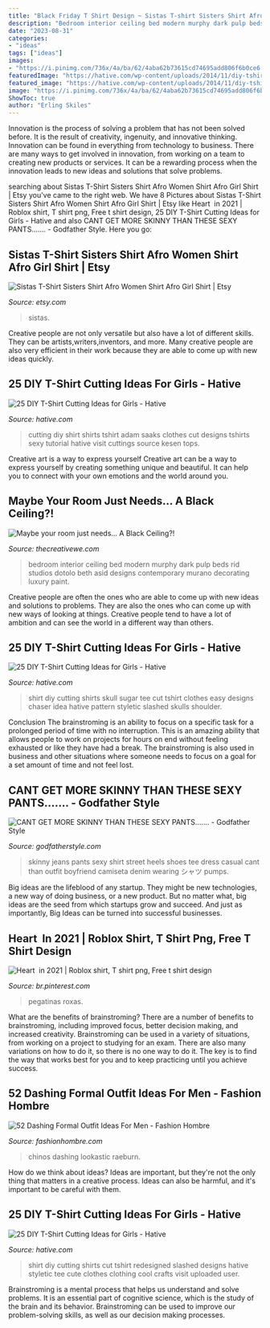 ```yaml
---
title: "Black Friday T Shirt Design ~ Sistas T-shirt Sisters Shirt Afro Women Shirt Afro Girl Shirt"
description: "Bedroom interior ceiling bed modern murphy dark pulp beds rid studios dotolo beth asid designs contemporary murano decorating luxury paint"
date: "2023-08-31"
categories:
- "ideas"
tags: ["ideas"]
images:
- "https://i.pinimg.com/736x/4a/ba/62/4aba62b73615cd74695add806f6b0ce6.jpg"
featuredImage: "https://hative.com/wp-content/uploads/2014/11/diy-tshirt-cutting-ideas/4-girl-tshirt-cutting.jpg"
featured_image: "https://hative.com/wp-content/uploads/2014/11/diy-tshirt-cutting-ideas/4-girl-tshirt-cutting.jpg"
image: "https://i.pinimg.com/736x/4a/ba/62/4aba62b73615cd74695add806f6b0ce6.jpg"
ShowToc: true
author: "Erling Skiles"
---
```



Innovation is the process of solving a problem that has not been solved before. It is the result of creativity, ingenuity, and innovative thinking. Innovation can be found in everything from technology to business. There are many ways to get involved in innovation, from working on a team to creating new products or services. It can be a rewarding process when the innovation leads to new ideas and solutions that solve problems.

	

		
searching about Sistas T-Shirt Sisters Shirt Afro Women Shirt Afro Girl Shirt | Etsy you've came to the right web. We have 8 Pictures about Sistas T-Shirt Sisters Shirt Afro Women Shirt Afro Girl Shirt | Etsy like Heart ️ in 2021 | Roblox shirt, T shirt png, Free t shirt design, 25 DIY T-Shirt Cutting Ideas for Girls - Hative and also CANT GET MORE SKINNY THAN THESE SEXY PANTS....... - Godfather Style. Here you go:
		
    
## Sistas T-Shirt Sisters Shirt Afro Women Shirt Afro Girl Shirt | Etsy

<img loading=lazy src="https://i.etsystatic.com/26054411/r/il/670e14/3074406724/il_fullxfull.3074406724_lisl.jpg" onerror="this.onerror=null;this.src='https://tse1.mm.bing.net/th?id=OIP.nOVZi3p26GlC-zBzzpPbfAHaE8&amp;pid=15.1';" alt="Sistas T-Shirt Sisters Shirt Afro Women Shirt Afro Girl Shirt | Etsy">

_Source: etsy.com_

>sistas. 

	

Creative people are not only versatile but also have a lot of different skills. They can be artists,writers,inventors, and more. Many creative people are also very efficient in their work because they are able to come up with new ideas quickly.

    
## 25 DIY T-Shirt Cutting Ideas For Girls - Hative

<img loading=lazy src="https://hative.com/wp-content/uploads/2014/11/diy-tshirt-cutting-ideas/4-girl-tshirt-cutting.jpg" onerror="this.onerror=null;this.src='https://tse4.mm.bing.net/th?id=OIP.t3SrhIf87Fu6f3vwa1hc4gHaLD&amp;pid=15.1';" alt="25 DIY T-Shirt Cutting Ideas for Girls - Hative">

_Source: hative.com_

>cutting diy shirt shirts tshirt adam saaks clothes cut designs tshirts sexy tutorial hative visit cuttings source kesen tops. 

	

Creative art is a way to express yourself
Creative art can be a way to express yourself by creating something unique and beautiful. It can help you to connect with your own emotions and the world around you.

    
## Maybe Your Room Just Needs... A Black Ceiling?!

<img loading=lazy src="https://thecreativewe.com/wp-content/uploads/2013/09/black-ceiling-designs-interior-paint-decorating-ideas-18.jpg" onerror="this.onerror=null;this.src='https://tse1.mm.bing.net/th?id=OIP.x6JbrhSMDJ6U4SZUW2ffRgHaKM&amp;pid=15.1';" alt="Maybe your room just needs... A Black Ceiling?!">

_Source: thecreativewe.com_

>bedroom interior ceiling bed modern murphy dark pulp beds rid studios dotolo beth asid designs contemporary murano decorating luxury paint. 

	

Creative people are often the ones who are able to come up with new ideas and solutions to problems. They are also the ones who can come up with new ways of looking at things. Creative people tend to have a lot of ambition and can see the world in a different way than others.

    
## 25 DIY T-Shirt Cutting Ideas For Girls - Hative

<img loading=lazy src="https://hative.com/wp-content/uploads/2014/11/diy-tshirt-cutting-ideas/10-sugar-skull-t-shirt-cutting.jpg" onerror="this.onerror=null;this.src='https://tse2.mm.bing.net/th?id=OIP.XTQpIiqR0-dZ1DY59xBgYwHaKn&amp;pid=15.1';" alt="25 DIY T-Shirt Cutting Ideas for Girls - Hative">

_Source: hative.com_

>shirt diy cutting shirts skull sugar tee cut tshirt clothes easy designs chaser idea hative pattern styletic slashed skulls shoulder. 

	

Conclusion
The brainstroming is an ability to focus on a specific task for a prolonged period of time with no interruption. This is an amazing ability that allows people to work on projects for hours on end without feeling exhausted or like they have had a break. The brainstroming is also used in business and other situations where someone needs to focus on a goal for a set amount of time and not feel lost.

    
## CANT GET MORE SKINNY THAN THESE SEXY PANTS....... - Godfather Style

<img loading=lazy src="http://godfatherstyle.com/wp-content/uploads/2015/10/skinny-jeans-with-a-black-top.jpg" onerror="this.onerror=null;this.src='https://tse2.mm.bing.net/th?id=OIP.NLtoEBtSDNXI63qOjcndgAHaLG&amp;pid=15.1';" alt="CANT GET MORE SKINNY THAN THESE SEXY PANTS....... - Godfather Style">

_Source: godfatherstyle.com_

>skinny jeans pants sexy shirt street heels shoes tee dress casual cant than outfit boyfriend camiseta denim wearing シャツ pumps. 

	

Big ideas are the lifeblood of any startup. They might be new technologies, a new way of doing business, or a new product. But no matter what, big ideas are the seed from which startups grow and succeed. And just as importantly, Big Ideas can be turned into successful businesses.

    
## Heart ️ In 2021 | Roblox Shirt, T Shirt Png, Free T Shirt Design

<img loading=lazy src="https://i.pinimg.com/736x/4a/ba/62/4aba62b73615cd74695add806f6b0ce6.jpg" onerror="this.onerror=null;this.src='https://tse3.mm.bing.net/th?id=OIP.9iPM9VKWq8p1kgTITGLfrQHaHa&amp;pid=15.1';" alt="Heart ️ in 2021 | Roblox shirt, T shirt png, Free t shirt design">

_Source: br.pinterest.com_

>pegatinas roxas. 

	

What are the benefits of brainstroming?
There are a number of benefits to brainstroming, including improved focus, better decision making, and increased creativity. Brainstroming can be used in a variety of situations, from working on a project to studying for an exam. There are also many variations on how to do it, so there is no one way to do it. The key is to find the way that works best for you and to keep practicing until you achieve success.

    
## 52 Dashing Formal Outfit Ideas For Men - Fashion Hombre

<img loading=lazy src="https://www.fashionhombre.com/wp-content/uploads/2019/11/Dashing-Formal-Outfit-Ideas-For-Men-11.jpg" onerror="this.onerror=null;this.src='https://tse1.mm.bing.net/th?id=OIP.cBVvJQ5omFRrVdZ1TzymmAHaJ3&amp;pid=15.1';" alt="52 Dashing Formal Outfit Ideas For Men - Fashion Hombre">

_Source: fashionhombre.com_

>chinos dashing lookastic raeburn. 

	

How do we think about ideas?
Ideas are important, but they're not the only thing that matters in a creative process. Ideas can also be harmful, and it's important to be careful with them.

    
## 25 DIY T-Shirt Cutting Ideas For Girls - Hative

<img loading=lazy src="https://hative.com/wp-content/uploads/2014/11/diy-tshirt-cutting-ideas/9-redesigned-cut-shirt.jpg" onerror="this.onerror=null;this.src='https://tse2.mm.bing.net/th?id=OIP.62eTBL1Waoq5sjF0bQjCogHaJ4&amp;pid=15.1';" alt="25 DIY T-Shirt Cutting Ideas for Girls - Hative">

_Source: hative.com_

>shirt diy cutting shirts cut tshirt redesigned slashed designs hative styletic tee cute clothes clothing cool crafts visit uploaded user. 

	

Brainstroming is a mental process that helps us understand and solve problems. It is an essential part of cognitive science, which is the study of the brain and its behavior. Brainstroming can be used to improve our problem-solving skills, as well as our decision making processes.

